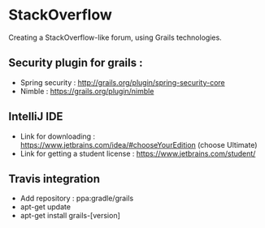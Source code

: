 # StackOverflow
Creating a StackOverflow-like forum, using Grails technologies.

## Security plugin for grails :
 - Spring security : http://grails.org/plugin/spring-security-core
 - Nimble : https://grails.org/plugin/nimble

## IntelliJ IDE

 - Link for downloading : https://www.jetbrains.com/idea/#chooseYourEdition (choose Ultimate)
 - Link for getting a student license : https://www.jetbrains.com/student/
 
## Travis integration

 - Add repository : ppa:gradle/grails
 - apt-get update
 - apt-get install grails-[version]
